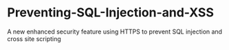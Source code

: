 # Preventing-SQL-Injection-and-XSS

A new enhanced security feature using HTTPS to prevent SQL injection and cross site scripting
